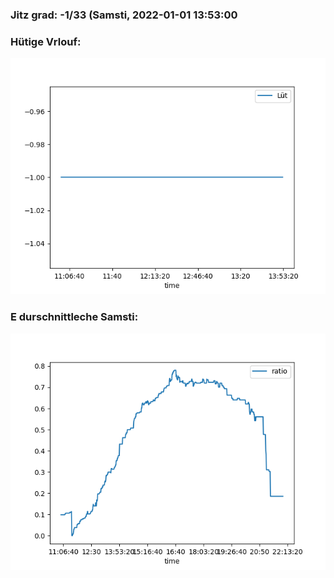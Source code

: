 ### Jitz grad: -1/33 (Samsti, 2022-01-01 13:53:00

### Hütige Vrlouf:
![Graph](Today.png)

### E durschnittleche Samsti:
![Graph](Samsti.png)
